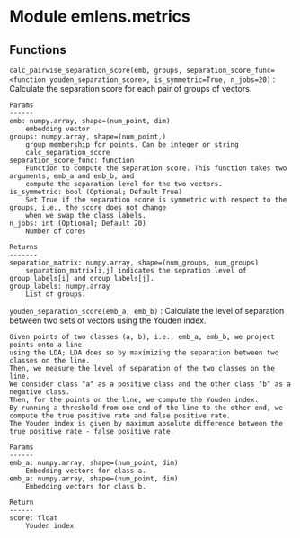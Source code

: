 Module emlens.metrics
=====================

Functions
---------

    
`calc_pairwise_separation_score(emb, groups, separation_score_func=<function youden_separation_score>, is_symmetric=True, n_jobs=20)`
:   Calculate the separation score for each pair of groups of vectors.
    
    Params
    ------
    emb: numpy.array, shape=(num_point, dim)
        embedding vector
    groups: numpy.array, shape=(num_point,)
        group membership for points. Can be integer or string
        calc_separation_score
    separation_score_func: function
        Function to compute the separation score. This function takes two arguments, emb_a and emb_b, and
        compute the separation level for the two vectors.
    is_symmetric: bool (Optional; Default True)
        Set True if the separation score is symmetric with respect to the groups, i.e., the score does not change
        when we swap the class labels.
    n_jobs: int (Optional; Default 20)
        Number of cores
       
    Returns
    -------
    separation_matrix: numpy.array, shape=(num_groups, num_groups)
        separation_matrix[i,j] indicates the sepration level of group_labels[i] and group_labels[j].
    group_labels: numpy.array
        List of groups.

    
`youden_separation_score(emb_a, emb_b)`
:   Calculate the level of separation between two sets of vectors using the Youden index.
    
    Given points of two classes (a, b), i.e., emb_a, emb_b, we project points onto a line
    using the LDA; LDA does so by maximizing the separation between two classes on the line.
    Then, we measure the level of separation of the two classes on the line.
    We consider class "a" as a positive class and the other class "b" as a negative class.
    Then, for the points on the line, we compute the Youden index.
    By running a threshold from one end of the line to the other end, we compute the true positive rate and false positive rate.
    The Youden index is given by maximum absolute difference between the true positive rate - false positive rate.
    
    Params
    ------
    emb_a: numpy.array, shape=(num_point, dim)
        Embedding vectors for class a.
    emb_a: numpy.array, shape=(num_point, dim)
        Embedding vectors for class b.
    
    Return
    ------
    score: float
        Youden index